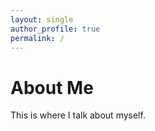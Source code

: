 ```yaml
---
layout: single
author_profile: true
permalink: /
---
```


# About Me

This is where I talk about myself.